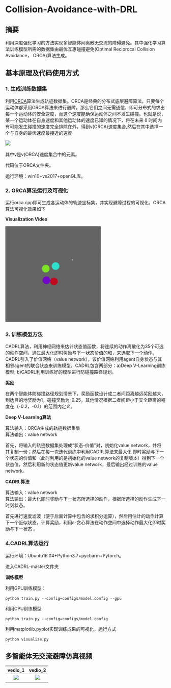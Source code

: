 # Collision-Avoidance-with-DRL

## 摘要
利用深度强化学习的方法实现多智能体间离散无交流的障碍避免。其中强化学习算法训练模型所需的数据集由最优互惠碰撞避免(Optimal Reciprocal Collision Avoidance， ORCA)算法生成。

## 基本原理及代码使用方式
### 1. 生成训练数据集
利用[ORCA](http://www.meltycriss.com/2017/01/14/paper-orca/)算法生成轨迹数据集。ORCA是经典的分布式底层避障算法，只要每个运动体都采用ORCA算法来进行避障，那么它们之间无需通信，即可分布式的求出每一个运动体的安全速度，而这个速度能确保运动体之间不发生碰撞。也就是说，某一个运动体在自身速度和其他运动体的速度已知的情况下，将在未来 δ 时间内有可能发生碰撞的速度完全排除在外，得到v(ORCA)速度集合,然后在其中选择一个与自身的最优速度最接近的速度

 ![](https://latex.codecogs.com/gif.latex?v_{new}&space;=&space;argmin&space;||v&space;-&space;v_{opt}||)

其中v是v(ORCA)速度集合中的元素。

代码位于ORCA文件夹。

运行环境：win10+vs2017+openGL库。

### 2. ORCA算法运行及可视化
运行orca.cpp即可生成各运动体的轨迹坐标集，并实现避障过程的可视化，ORCA算法可视化效果如下

**Visualization Video**

<img src="./ORCA/ORCA_demo.gif" width="300"> 


### 3. 训练模型方法
CADRL算法，利用神经网络来估计状态值函数，将连续的动作离散化为35个可选的动作空间，通过最大化即时奖励与下一状态价值的和，来选取下一个动作。CADRL引入了价值网络（value network），该价值网络利用agent自身状态与其相邻agent的联合状态来训练模型。CADRL包含两部分：a)Deep V-Learning训练模型; b)CADRL利用训练好的模型进行防碰撞路径规划。

**奖励**
        
在两个智能体防碰撞路径规划情景下，奖励函数设计成二者间距离越远奖励越大，到达目的地奖励为1，碰撞奖励为-0.25，其他情况根据二者间距小于安全距离的程度在（-0.2，-0.1）的范围内定义。

**Deep V-Learning算法**
    
算法输入：ORCA生成的轨迹数据集集  
算法输出：value network

首先，将输入的轨迹数据集处理成“状态-价值”对，初始化value network，并将其复制一份；然后在每一次迭代训练中利用CADRL算法来最大化 即时奖励与下一个状态的价值和（此时利用的是初始化的value network的复制版本）得到下一个状态值，然后利用新的状态值更新value network，最后输出经过训练的value network。
  
**CADRL算法**

算法输入：value network  
算法输出：最大化即时奖励与下一状态所选择的动作，根据所选择的动作生成下一时刻状态。

首先进行速度滤波（便于后面计算中包含的求积分运算），然后用估计的动作计算下一个近似状态，计算奖励，利用ε-贪心算法在动作空间中选择动作最大化即时奖励与下一状态 。
  
### 4.CADRL算法运行
运行环境：Ubuntu16.04+Python3.7+pycharm+Pytorch。

进入CADRL-master文件夹      

**训练模型**

利用GPU训练模型：

```
python train.py --config=configs/model.config --gpu
```

利用CPU训练模型

```
python train.py --config=configs/model.config
```
                   
利用matplotlib.pyplot实现训练成果的可视化，运行方式

```
python visualize.py
```

## 多智能体无交流避障仿真视频
vedio_1             | vedio_2
:-------------------------:|:-------------------------:
<img src="https://i.imgur.com/vrWsxPM.gif" width="400" />|<img src="https://i.imgur.com/6gjT0nG.gif" width="400" />

